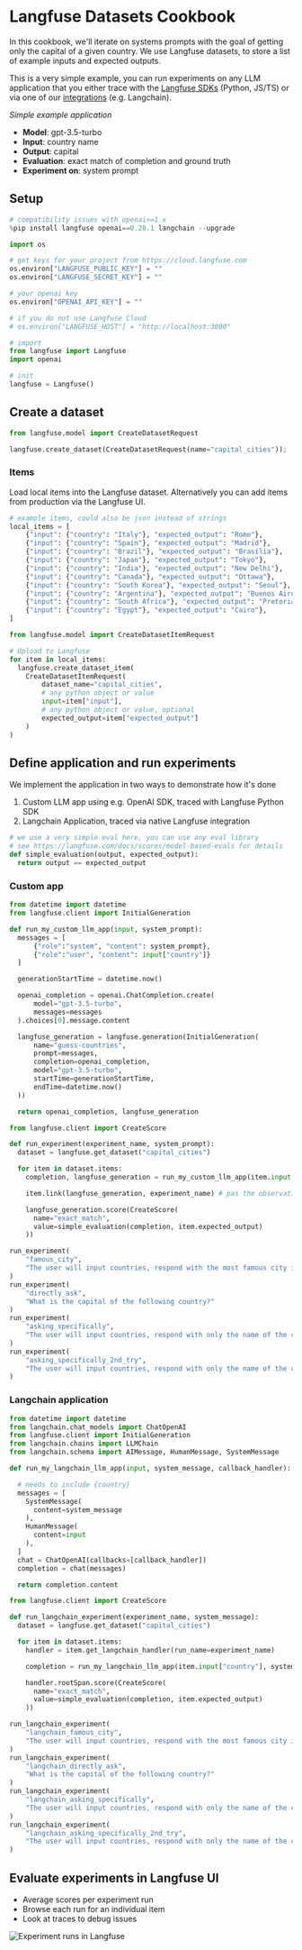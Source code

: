 # Langfuse Datasets Cookbook

In this cookbook, we'll iterate on systems prompts with the goal of getting only the capital of a given country. We use Langfuse datasets, to store a list of example inputs and expected outputs.

This is a very simple example, you can run experiments on any LLM application that you either trace with the [Langfuse SDKs](https://langfuse.com/docs/integrations/sdk) (Python, JS/TS) or via one of our [integrations](https://langfuse.com/docs/integrations) (e.g. Langchain).

_Simple example application_

- **Model**: gpt-3.5-turbo
- **Input**: country name
- **Output**: capital
- **Evaluation**: exact match of completion and ground truth
- **Experiment on**: system prompt

## Setup


```python
# compatibility issues with openai>=1.x
%pip install langfuse openai==0.28.1 langchain --upgrade
```


```python
import os

# get keys for your project from https://cloud.langfuse.com
os.environ["LANGFUSE_PUBLIC_KEY"] = ""
os.environ["LANGFUSE_SECRET_KEY"] = ""

# your openai key
os.environ["OPENAI_API_KEY"] = ""

# if you do not use Langfuse Cloud
# os.environ["LANGFUSE_HOST"] = "http://localhost:3000"
```


```python
# import
from langfuse import Langfuse
import openai

# init
langfuse = Langfuse()
```

## Create a dataset


```python
from langfuse.model import CreateDatasetRequest

langfuse.create_dataset(CreateDatasetRequest(name="capital_cities"));
```

### Items

Load local items into the Langfuse dataset. Alternatively you can add items from production via the Langfuse UI.


```python
# example items, could also be json instead of strings
local_items = [
    {"input": {"country": "Italy"}, "expected_output": "Rome"},
    {"input": {"country": "Spain"}, "expected_output": "Madrid"},
    {"input": {"country": "Brazil"}, "expected_output": "Brasília"},
    {"input": {"country": "Japan"}, "expected_output": "Tokyo"},
    {"input": {"country": "India"}, "expected_output": "New Delhi"},
    {"input": {"country": "Canada"}, "expected_output": "Ottawa"},
    {"input": {"country": "South Korea"}, "expected_output": "Seoul"},
    {"input": {"country": "Argentina"}, "expected_output": "Buenos Aires"},
    {"input": {"country": "South Africa"}, "expected_output": "Pretoria"},
    {"input": {"country": "Egypt"}, "expected_output": "Cairo"},
]
```


```python
from langfuse.model import CreateDatasetItemRequest

# Upload to Langfuse
for item in local_items:
  langfuse.create_dataset_item(
    CreateDatasetItemRequest(
        dataset_name="capital_cities",
        # any python object or value
        input=item["input"],
        # any python object or value, optional
        expected_output=item["expected_output"]
    )
)
```

## Define application and run experiments

We implement the application in two ways to demonstrate how it's done

1. Custom LLM app using e.g. OpenAI SDK, traced with Langfuse Python SDK
2. Langchain Application, traced via native Langfuse integration


```python
# we use a very simple eval here, you can use any eval library
# see https://langfuse.com/docs/scores/model-based-evals for details
def simple_evaluation(output, expected_output):
  return output == expected_output
```

### Custom app


```python
from datetime import datetime
from langfuse.client import InitialGeneration

def run_my_custom_llm_app(input, system_prompt):
  messages = [
      {"role":"system", "content": system_prompt},
      {"role":"user", "content": input["country"]}
  ]

  generationStartTime = datetime.now()

  openai_completion = openai.ChatCompletion.create(
      model="gpt-3.5-turbo",
      messages=messages
  ).choices[0].message.content

  langfuse_generation = langfuse.generation(InitialGeneration(
      name="guess-countries",
      prompt=messages,
      completion=openai_completion,
      model="gpt-3.5-turbo",
      startTime=generationStartTime,
      endTime=datetime.now()
  ))

  return openai_completion, langfuse_generation
```


```python
from langfuse.client import CreateScore

def run_experiment(experiment_name, system_prompt):
  dataset = langfuse.get_dataset("capital_cities")

  for item in dataset.items:
    completion, langfuse_generation = run_my_custom_llm_app(item.input, system_prompt)

    item.link(langfuse_generation, experiment_name) # pas the observation/generation object or the id

    langfuse_generation.score(CreateScore(
      name="exact_match",
      value=simple_evaluation(completion, item.expected_output)
    ))
```


```python
run_experiment(
    "famous_city",
    "The user will input countries, respond with the most famous city in this country"
)
run_experiment(
    "directly_ask",
    "What is the capital of the following country?"
)
run_experiment(
    "asking_specifically",
    "The user will input countries, respond with only the name of the capital"
)
run_experiment(
    "asking_specifically_2nd_try",
    "The user will input countries, respond with only the name of the capital. State only the name of the city."
)
```

### Langchain application


```python
from datetime import datetime
from langchain.chat_models import ChatOpenAI
from langfuse.client import InitialGeneration
from langchain.chains import LLMChain
from langchain.schema import AIMessage, HumanMessage, SystemMessage

def run_my_langchain_llm_app(input, system_message, callback_handler):

  # needs to include {country}
  messages = [
    SystemMessage(
      content=system_message
    ),
    HumanMessage(
      content=input
    ),
  ]
  chat = ChatOpenAI(callbacks=[callback_handler])
  completion = chat(messages)

  return completion.content
```


```python
from langfuse.client import CreateScore

def run_langchain_experiment(experiment_name, system_message):
  dataset = langfuse.get_dataset("capital_cities")

  for item in dataset.items:
    handler = item.get_langchain_handler(run_name=experiment_name)

    completion = run_my_langchain_llm_app(item.input["country"], system_message, handler)

    handler.rootSpan.score(CreateScore(
      name="exact_match",
      value=simple_evaluation(completion, item.expected_output)
    ))
```


```python
run_langchain_experiment(
    "langchain_famous_city",
    "The user will input countries, respond with the most famous city in this country"
)
run_langchain_experiment(
    "langchain_directly_ask",
    "What is the capital of the following country?"
)
run_langchain_experiment(
    "langchain_asking_specifically",
    "The user will input countries, respond with only the name of the capital"
)
run_langchain_experiment(
    "langchain_asking_specifically_2nd_try",
    "The user will input countries, respond with only the name of the capital. State only the name of the city."
)
```

## Evaluate experiments in Langfuse UI

- Average scores per experiment run
- Browse each run for an individual item
- Look at traces to debug issues

![Experiment runs in Langfuse](https://langfuse.com/images/docs/dataset-runs-cookbook.jpg)
